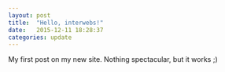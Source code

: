 ```yaml
---
layout: post
title:  "Hello, interwebs!"
date:   2015-12-11 18:28:37
categories: update
---
```


My first post on my new site. Nothing spectacular, but it works ;)
